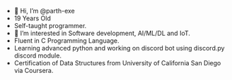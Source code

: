 - 👋 Hi, I’m @parth-exe
- 19 Years Old
- Self-taught programmer.
- 👀 I’m interested in Software development, AI/ML/DL and IoT.
- Fluent in C Programming Language.
- Learning advanced python and working on discord bot using discord.py discord module.
- Certification of Data Structures from University of California San Diego via Coursera.

